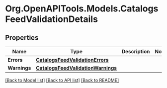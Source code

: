 # Org.OpenAPITools.Models.CatalogsFeedValidationDetails

## Properties

Name | Type | Description | Notes
------------ | ------------- | ------------- | -------------
**Errors** | [**CatalogsFeedValidationErrors**](CatalogsFeedValidationErrors.md) |  | 
**Warnings** | [**CatalogsFeedValidationWarnings**](CatalogsFeedValidationWarnings.md) |  | 

[[Back to Model list]](../README.md#documentation-for-models) [[Back to API list]](../README.md#documentation-for-api-endpoints) [[Back to README]](../README.md)


